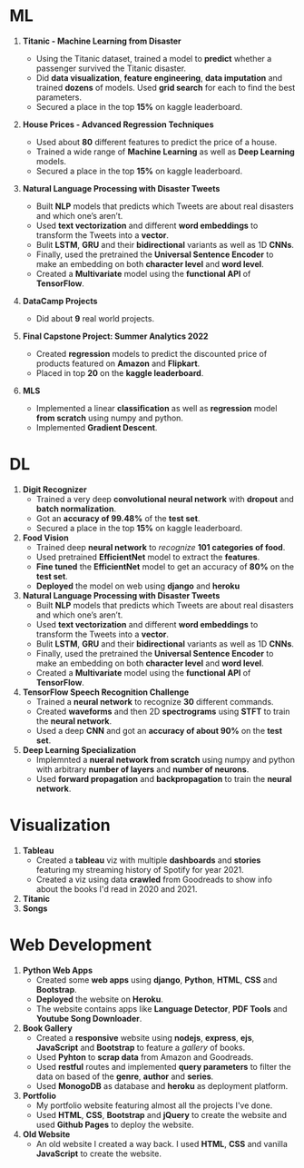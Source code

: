 # ML
1. **Titanic - Machine Learning from Disaster**
   - Using the Titanic dataset, trained a model to **predict** whether a passenger survived the Titanic disaster.
   - Did **data visualization**, **feature engineering**, **data imputation** and trained **dozens** of models. Used **grid search** for each to find the best parameters.
   - Secured a place in the top **15%** on kaggle leaderboard.
   
2. **House Prices - Advanced Regression Techniques**
   - Used about **80** different features to predict the price of a house.
   - Trained a wide range of **Machine Learning** as well as **Deep Learning** models.
   - Secured a place in the top **15%** on kaggle leaderboard. 
3. **Natural Language Processing with Disaster Tweets**
   - Built **NLP** models that predicts which Tweets are about real disasters and which one’s aren’t.
   - Used **text vectorization** and different **word embeddings** to transform the Tweets into a **vector**.
   - Bulit **LSTM**, **GRU** and their **bidirectional** variants as well as 1D **CNNs**.
   - Finally, used the pretrained the **Universal Sentence Encoder** to make an embedding on both **character level** and **word level**.
   -  Created a **Multivariate** model using the **functional API** of **TensorFlow**.
4. **DataCamp Projects**
   - Did about **9** real world projects.
5. **Final Capstone Project: Summer Analytics 2022**
   - Created **regression** models to predict the discounted price of products featured on **Amazon** and **Flipkart**.
   - Placed in top **20** on the **kaggle leaderboard**.
6. **MLS**
   - Implemented a linear **classification** as well as **regression** model **from scratch** using numpy and python.
   - Implemented **Gradient Descent**.
# DL
1. **Digit Recognizer**
   - Trained a very deep **convolutional neural network** with **dropout** and **batch normalization**.
   - Got an **accuracy of 99.48%** of the **test set**.
   - Secured a place in the top **15%** on kaggle leaderboard. 
2. **Food Vision**
   - Trained deep **neural network** to *recognize* **101 categories of food**.
   - Used pretrained **EfficientNet** model to extract the **features**.
   - **Fine tuned** the **EfficientNet** model to get an accuracy of **80%** on the **test set**.
   - **Deployed** the model on web using **django** and **heroku**
3. **Natural Language Processing with Disaster Tweets**
   - Built **NLP** models that predicts which Tweets are about real disasters and which one’s aren’t.
   - Used **text vectorization** and different **word embeddings** to transform the Tweets into a **vector**.
   - Bulit **LSTM**, **GRU** and their **bidirectional** variants as well as 1D **CNNs**.
   - Finally, used the pretrained the **Universal Sentence Encoder** to make an embedding on both **character level** and **word level**.
   -  Created a **Multivariate** model using the **functional API** of **TensorFlow**.
4. **TensorFlow Speech Recognition Challenge**
   - Trained a **neural network** to recognize **30** different commands.
   - Created **waveforms** and then 2D **spectrograms** using **STFT** to train the **neural network**.
   - Used a deep **CNN** and got an **accuracy of about 90%** on the **test set**.
5. **Deep Learning Specialization**
   - Implemnted a **nueral network** **from scratch** using numpy and python with arbitrary **number of layers** and **number of neurons**.
   - Used **forward propagation** and **backpropagation** to train the **neural network**.

# Visualization

1. **Tableau**
   - Created a **tableau** viz with multiple **dashboards** and **stories** featuring my streaming history of Spotify for year 2021.
   - Created a viz using data **crawled** from Goodreads to show info about the books I'd read in 2020 and 2021.
2. **Titanic**
3. **Songs**

# Web Development
1. **Python Web Apps**
   - Created some **web apps** using **django**, **Python**, **HTML**, **CSS** and **Bootstrap**.
   - **Deployed** the website on **Heroku**.
   - The website contains apps like **Language Detector**, **PDF Tools** and **Youtube Song Downloader**.
2. **Book Gallery**
   - Created a **responsive** website using **nodejs**, **express**, **ejs**, **JavaScript** and **Bootstrap** to feature a *gallery* of books.
   - Used **Pyhton** to **scrap data** from Amazon and Goodreads.
   - Used **restful** routes and implemented **query parameters** to filter the data on based of the **genre**, **author** and **series**.
   - Used **MonogoDB** as database and **heroku** as deployment platform.
3. **Portfolio**
   - My portfolio website featuring almost all the projects I've done.
   - Used **HTML**, **CSS**, **Bootstrap** and **jQuery** to create the website and used **Github Pages** to deploy the website.
4. **Old Website**
   - An old website I created a way back. I used **HTML**, **CSS** and vanilla **JavaScript** to create the website.